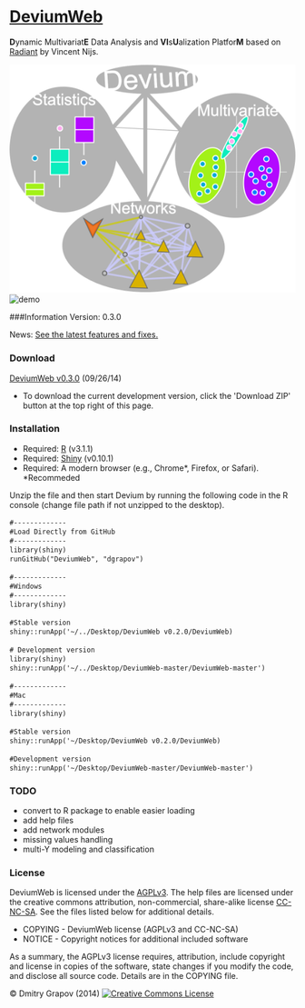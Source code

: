[DeviumWeb](http://spark.rstudio.com/dgrapov/DeviumWeb/#)
=========
<b>D</b>ynamic Multivariat<b>E</b> Data Analysis and <b>VI</b>s<b>U</b>alization Platfor<b>M</b> based on [Radiant](https://github.com/mostly-harmless/radiant) by Vincent Nijs.

![logo](other/generic_logo.png)
![demo](other/devium1.0.gif)

###Information
Version: 0.3.0

News: [See the latest features and fixes.](https://github.com/dgrapov/DeviumWeb/blob/master/NEWS.md)

### Download
[DeviumWeb v0.3.0](https://sourceforge.net/projects/devium/files/DeviumWeb/DeviumWeb%20v0.3.0.zip/download) (09/26/14)

- To download the current development version, click the 'Download ZIP' button at the top right of this page. 

### Installation

- Required: [R](http://cran.rstudio.com/) (v3.1.1)
- Required: [Shiny](http://www.rstudio.com/shiny/) (v0.10.1)
- Required: A modern browser (e.g., Chrome*, Firefox, or Safari). *Recommeded

Unzip the file and then start Devium by running the following code in the R console (change file path if not unzipped to the desktop).

	
	#-------------
 	#Load Directly from GitHub
 	#-------------
 	library(shiny)
 	runGitHub("DeviumWeb", "dgrapov")
	
	#-------------
	#Windows
	#-------------
	library(shiny)
	
	#Stable version
	shiny::runApp('~/../Desktop/DeviumWeb v0.2.0/DeviumWeb)
	
	# Development version
	library(shiny)
	shiny::runApp('~/../Desktop/DeviumWeb-master/DeviumWeb-master')

	#-------------
 	#Mac
 	#-------------
 	library(shiny)
 	
 	#Stable version
	shiny::runApp('~/Desktop/DeviumWeb v0.2.0/DeviumWeb)
	
 	#Development version
	shiny::runApp('~/Desktop/DeviumWeb-master/DeviumWeb-master')

### TODO

- convert to R package to enable easier loading
- add help files
- add network modules
- missing values handling
- multi-Y modeling and classification


### License

DeviumWeb is licensed under the [AGPLv3](http://www.tldrlegal.com/l/AGPL3). The help files are licensed under the creative commons attribution, non-commercial, share-alike license <a href="http://creativecommons.org/licenses/by-nc-sa/4.0/" target="_blank">CC-NC-SA</a>. See the files listed below for additional details.

- COPYING - DeviumWeb license (AGPLv3 and CC-NC-SA)
- NOTICE - Copyright notices for additional included software

As a summary, the AGPLv3 license requires, attribution, include copyright and license in copies of the software, state changes if you modify the code, and disclose all source code. Details are in the COPYING file.


&copy; Dmitry Grapov (2014) <a rel="license" href="http://creativecommons.org/licenses/by-nc-sa/4.0/" target="_blank"><img alt="Creative Commons License" style="border-width:0" src="http://i.creativecommons.org/l/by-nc-sa/4.0/80x15.png" /></a>
